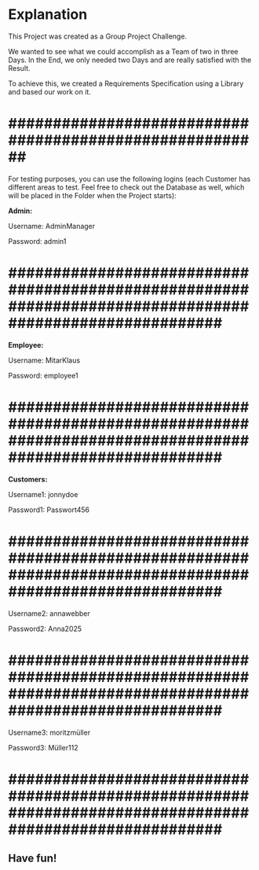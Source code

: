 <h1><strong>Explanation</strong></h1>

This Project was created as a Group Project Challenge.

We wanted to see what we could accomplish as a Team of two in three Days. In the End, we only needed two Days and are really satisfied with the Result.

To achieve this, we created a Requirements Specification using a Library and based our work on it.

<h1><strong>########################################################</strong></h1>

For testing purposes, you can use the following logins (each Customer has different areas to test. Feel free to check out the Database as well, which will be placed in the Folder when the Project starts):

**Admin:**

Username: AdminManager  

Password: admin1  

<h1><strong>#########################################################################################################</strong></h1>

**Employee:**

Username: MitarKlaus  

Password: employee1  

<h1><strong>#########################################################################################################</strong></h1>

**Customers:**

Username1: jonnydoe  

Password1: Passwort456  

<h1><strong>#########################################################################################################</strong></h1>

Username2: annawebber  

Password2: Anna2025  

<h1><strong>#########################################################################################################</strong></h1>

Username3: moritzmüller  

Password3: Müller112  

<h1><strong>#########################################################################################################</strong></h1>

<h2><strong>Have fun!</strong></h2>
